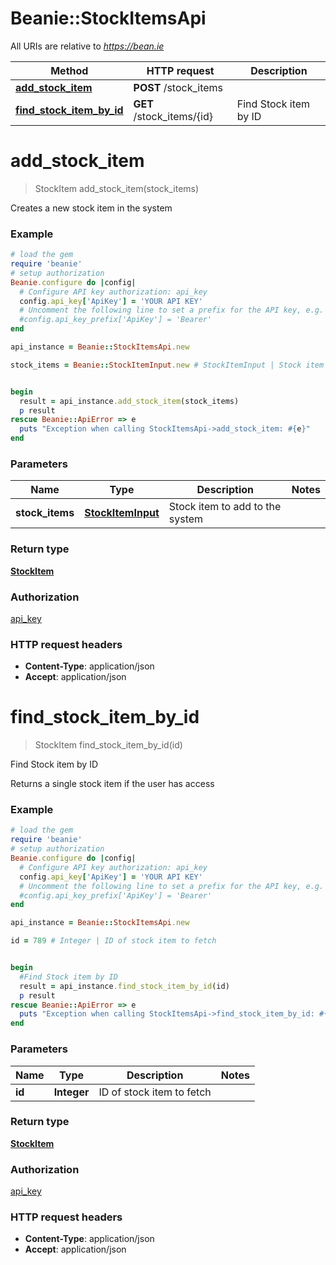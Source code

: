 # Beanie::StockItemsApi

All URIs are relative to *https://bean.ie*

Method | HTTP request | Description
------------- | ------------- | -------------
[**add_stock_item**](StockItemsApi.md#add_stock_item) | **POST** /stock_items | 
[**find_stock_item_by_id**](StockItemsApi.md#find_stock_item_by_id) | **GET** /stock_items/{id} | Find Stock item by ID


# **add_stock_item**
> StockItem add_stock_item(stock_items)



Creates a new stock item in the system

### Example
```ruby
# load the gem
require 'beanie'
# setup authorization
Beanie.configure do |config|
  # Configure API key authorization: api_key
  config.api_key['ApiKey'] = 'YOUR API KEY'
  # Uncomment the following line to set a prefix for the API key, e.g. 'Bearer' (defaults to nil)
  #config.api_key_prefix['ApiKey'] = 'Bearer'
end

api_instance = Beanie::StockItemsApi.new

stock_items = Beanie::StockItemInput.new # StockItemInput | Stock item to add to the system


begin
  result = api_instance.add_stock_item(stock_items)
  p result
rescue Beanie::ApiError => e
  puts "Exception when calling StockItemsApi->add_stock_item: #{e}"
end
```

### Parameters

Name | Type | Description  | Notes
------------- | ------------- | ------------- | -------------
 **stock_items** | [**StockItemInput**](StockItemInput.md)| Stock item to add to the system | 

### Return type

[**StockItem**](StockItem.md)

### Authorization

[api_key](../README.md#api_key)

### HTTP request headers

 - **Content-Type**: application/json
 - **Accept**: application/json



# **find_stock_item_by_id**
> StockItem find_stock_item_by_id(id)

Find Stock item by ID

Returns a single stock item if the user has access

### Example
```ruby
# load the gem
require 'beanie'
# setup authorization
Beanie.configure do |config|
  # Configure API key authorization: api_key
  config.api_key['ApiKey'] = 'YOUR API KEY'
  # Uncomment the following line to set a prefix for the API key, e.g. 'Bearer' (defaults to nil)
  #config.api_key_prefix['ApiKey'] = 'Bearer'
end

api_instance = Beanie::StockItemsApi.new

id = 789 # Integer | ID of stock item to fetch


begin
  #Find Stock item by ID
  result = api_instance.find_stock_item_by_id(id)
  p result
rescue Beanie::ApiError => e
  puts "Exception when calling StockItemsApi->find_stock_item_by_id: #{e}"
end
```

### Parameters

Name | Type | Description  | Notes
------------- | ------------- | ------------- | -------------
 **id** | **Integer**| ID of stock item to fetch | 

### Return type

[**StockItem**](StockItem.md)

### Authorization

[api_key](../README.md#api_key)

### HTTP request headers

 - **Content-Type**: application/json
 - **Accept**: application/json



